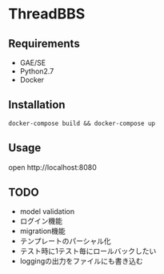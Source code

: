 # ThreadBBS
## Requirements
* GAE/SE
* Python2.7
* Docker

## Installation
```
docker-compose build && docker-compose up
```

## Usage
open http://localhost:8080

## TODO
* model validation
* ログイン機能
* migration機能
* テンプレートのパーシャル化
* テスト時に1テスト毎にロールバックしたい
* loggingの出力をファイルにも書き込む
